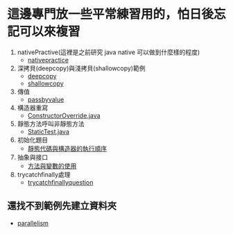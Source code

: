 # 這邊專門放一些平常練習用的，怕日後忘記可以來複習

1. nativePractive(這裡是之前研究 java native 可以做到什麼樣的程度)
    * [nativepractice](src/main/java/org/nativepractice)
2. 深拷貝(deepcopy)與淺拷貝(shallowcopy)範例
    * [deepcopy](src/main/java/org/interview/deepcopy)
    * [shallowcopy](src/main/java/org/interview/shallowcopy)
3. 傳值
    * [passbyvalue](src/main/java/org/interview/passbyvalue)
4. 構造器重寫
    * [ConstructorOverride.java](src/main/java/org/interview/override/ConstructorOverride.java)
5. 靜態方法呼叫非靜態方法
    * [StaticTest.java](src/main/java/org/interview/statictest/StaticTest.java)
6. 初始化題目
    * [靜態代碼與構造器的執行順序](src/main/java/org/interview/initialtest[InitialTest.java](src/main/java/org/interview/initialtest/InitialTest.java))
7. 抽象與接口
    * [方法與變數的使用](src/main/java/org/interview/abstractandinterface)
8. trycatchfinally處理
    * [trycatchfinallyquestion](src/main/java/org/interview/trycatchfinallyquestion)

## 還找不到範例先建立資料夾

* [parallelism](src/main/java/org/interview/parallelism)